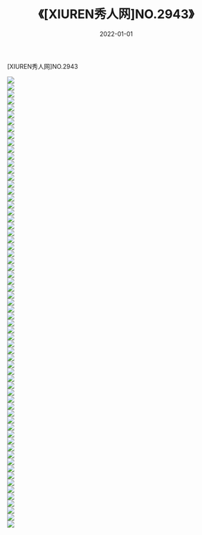 ﻿---
layout: post
title:  《[XIUREN秀人网]NO.2943》
date:   2022-01-01
img: http://pic.660000.xyz/1:/秀人网/秀人网第03部分/[XIUREN秀人网]NO.2943/000.jpg
categories: [美女, 清纯, 唯美]
---

[XIUREN秀人网]NO.2943

 ![](http://pic.660000.xyz/1:/秀人网/秀人网第03部分/[XIUREN秀人网]NO.2943/001.jpg) <br>![](http://pic.660000.xyz/1:/秀人网/秀人网第03部分/[XIUREN秀人网]NO.2943/002.jpg) <br>![](http://pic.660000.xyz/1:/秀人网/秀人网第03部分/[XIUREN秀人网]NO.2943/003.jpg) <br>![](http://pic.660000.xyz/1:/秀人网/秀人网第03部分/[XIUREN秀人网]NO.2943/004.jpg) <br>![](http://pic.660000.xyz/1:/秀人网/秀人网第03部分/[XIUREN秀人网]NO.2943/005.jpg) <br>![](http://pic.660000.xyz/1:/秀人网/秀人网第03部分/[XIUREN秀人网]NO.2943/006.jpg) <br>![](http://pic.660000.xyz/1:/秀人网/秀人网第03部分/[XIUREN秀人网]NO.2943/007.jpg) <br>![](http://pic.660000.xyz/1:/秀人网/秀人网第03部分/[XIUREN秀人网]NO.2943/008.jpg) <br>![](http://pic.660000.xyz/1:/秀人网/秀人网第03部分/[XIUREN秀人网]NO.2943/009.jpg) <br>![](http://pic.660000.xyz/1:/秀人网/秀人网第03部分/[XIUREN秀人网]NO.2943/010.jpg) <br>![](http://pic.660000.xyz/1:/秀人网/秀人网第03部分/[XIUREN秀人网]NO.2943/011.jpg) <br>![](http://pic.660000.xyz/1:/秀人网/秀人网第03部分/[XIUREN秀人网]NO.2943/012.jpg) <br>![](http://pic.660000.xyz/1:/秀人网/秀人网第03部分/[XIUREN秀人网]NO.2943/013.jpg) <br>![](http://pic.660000.xyz/1:/秀人网/秀人网第03部分/[XIUREN秀人网]NO.2943/014.jpg) <br>![](http://pic.660000.xyz/1:/秀人网/秀人网第03部分/[XIUREN秀人网]NO.2943/015.jpg) <br>![](http://pic.660000.xyz/1:/秀人网/秀人网第03部分/[XIUREN秀人网]NO.2943/016.jpg) <br>![](http://pic.660000.xyz/1:/秀人网/秀人网第03部分/[XIUREN秀人网]NO.2943/017.jpg) <br>![](http://pic.660000.xyz/1:/秀人网/秀人网第03部分/[XIUREN秀人网]NO.2943/018.jpg) <br>![](http://pic.660000.xyz/1:/秀人网/秀人网第03部分/[XIUREN秀人网]NO.2943/019.jpg) <br>![](http://pic.660000.xyz/1:/秀人网/秀人网第03部分/[XIUREN秀人网]NO.2943/020.jpg) <br>![](http://pic.660000.xyz/1:/秀人网/秀人网第03部分/[XIUREN秀人网]NO.2943/021.jpg) <br>![](http://pic.660000.xyz/1:/秀人网/秀人网第03部分/[XIUREN秀人网]NO.2943/022.jpg) <br>![](http://pic.660000.xyz/1:/秀人网/秀人网第03部分/[XIUREN秀人网]NO.2943/023.jpg) <br>![](http://pic.660000.xyz/1:/秀人网/秀人网第03部分/[XIUREN秀人网]NO.2943/024.jpg) <br>![](http://pic.660000.xyz/1:/秀人网/秀人网第03部分/[XIUREN秀人网]NO.2943/025.jpg) <br>![](http://pic.660000.xyz/1:/秀人网/秀人网第03部分/[XIUREN秀人网]NO.2943/026.jpg) <br>![](http://pic.660000.xyz/1:/秀人网/秀人网第03部分/[XIUREN秀人网]NO.2943/027.jpg) <br>![](http://pic.660000.xyz/1:/秀人网/秀人网第03部分/[XIUREN秀人网]NO.2943/028.jpg) <br>![](http://pic.660000.xyz/1:/秀人网/秀人网第03部分/[XIUREN秀人网]NO.2943/029.jpg) <br>![](http://pic.660000.xyz/1:/秀人网/秀人网第03部分/[XIUREN秀人网]NO.2943/030.jpg) <br>![](http://pic.660000.xyz/1:/秀人网/秀人网第03部分/[XIUREN秀人网]NO.2943/031.jpg) <br>![](http://pic.660000.xyz/1:/秀人网/秀人网第03部分/[XIUREN秀人网]NO.2943/032.jpg) <br>![](http://pic.660000.xyz/1:/秀人网/秀人网第03部分/[XIUREN秀人网]NO.2943/033.jpg) <br>![](http://pic.660000.xyz/1:/秀人网/秀人网第03部分/[XIUREN秀人网]NO.2943/034.jpg) <br>![](http://pic.660000.xyz/1:/秀人网/秀人网第03部分/[XIUREN秀人网]NO.2943/035.jpg) <br>![](http://pic.660000.xyz/1:/秀人网/秀人网第03部分/[XIUREN秀人网]NO.2943/036.jpg) <br>![](http://pic.660000.xyz/1:/秀人网/秀人网第03部分/[XIUREN秀人网]NO.2943/037.jpg) <br>![](http://pic.660000.xyz/1:/秀人网/秀人网第03部分/[XIUREN秀人网]NO.2943/038.jpg) <br>![](http://pic.660000.xyz/1:/秀人网/秀人网第03部分/[XIUREN秀人网]NO.2943/039.jpg) <br>![](http://pic.660000.xyz/1:/秀人网/秀人网第03部分/[XIUREN秀人网]NO.2943/040.jpg) <br>![](http://pic.660000.xyz/1:/秀人网/秀人网第03部分/[XIUREN秀人网]NO.2943/041.jpg) <br>![](http://pic.660000.xyz/1:/秀人网/秀人网第03部分/[XIUREN秀人网]NO.2943/042.jpg) <br>![](http://pic.660000.xyz/1:/秀人网/秀人网第03部分/[XIUREN秀人网]NO.2943/043.jpg) <br>![](http://pic.660000.xyz/1:/秀人网/秀人网第03部分/[XIUREN秀人网]NO.2943/044.jpg) <br>![](http://pic.660000.xyz/1:/秀人网/秀人网第03部分/[XIUREN秀人网]NO.2943/045.jpg) <br>![](http://pic.660000.xyz/1:/秀人网/秀人网第03部分/[XIUREN秀人网]NO.2943/046.jpg) <br>![](http://pic.660000.xyz/1:/秀人网/秀人网第03部分/[XIUREN秀人网]NO.2943/047.jpg) <br>![](http://pic.660000.xyz/1:/秀人网/秀人网第03部分/[XIUREN秀人网]NO.2943/048.jpg) <br>![](http://pic.660000.xyz/1:/秀人网/秀人网第03部分/[XIUREN秀人网]NO.2943/049.jpg) <br>![](http://pic.660000.xyz/1:/秀人网/秀人网第03部分/[XIUREN秀人网]NO.2943/050.jpg) <br>![](http://pic.660000.xyz/1:/秀人网/秀人网第03部分/[XIUREN秀人网]NO.2943/051.jpg) <br>![](http://pic.660000.xyz/1:/秀人网/秀人网第03部分/[XIUREN秀人网]NO.2943/052.jpg) <br>![](http://pic.660000.xyz/1:/秀人网/秀人网第03部分/[XIUREN秀人网]NO.2943/053.jpg) <br>![](http://pic.660000.xyz/1:/秀人网/秀人网第03部分/[XIUREN秀人网]NO.2943/054.jpg) <br>![](http://pic.660000.xyz/1:/秀人网/秀人网第03部分/[XIUREN秀人网]NO.2943/055.jpg) <br>![](http://pic.660000.xyz/1:/秀人网/秀人网第03部分/[XIUREN秀人网]NO.2943/056.jpg) <br>![](http://pic.660000.xyz/1:/秀人网/秀人网第03部分/[XIUREN秀人网]NO.2943/057.jpg) <br>![](http://pic.660000.xyz/1:/秀人网/秀人网第03部分/[XIUREN秀人网]NO.2943/058.jpg) <br>![](http://pic.660000.xyz/1:/秀人网/秀人网第03部分/[XIUREN秀人网]NO.2943/059.jpg) <br>![](http://pic.660000.xyz/1:/秀人网/秀人网第03部分/[XIUREN秀人网]NO.2943/060.jpg) <br>![](http://pic.660000.xyz/1:/秀人网/秀人网第03部分/[XIUREN秀人网]NO.2943/061.jpg) <br>![](http://pic.660000.xyz/1:/秀人网/秀人网第03部分/[XIUREN秀人网]NO.2943/062.jpg) <br>![](http://pic.660000.xyz/1:/秀人网/秀人网第03部分/[XIUREN秀人网]NO.2943/063.jpg) <br>![](http://pic.660000.xyz/1:/秀人网/秀人网第03部分/[XIUREN秀人网]NO.2943/064.jpg) <br>![](http://pic.660000.xyz/1:/秀人网/秀人网第03部分/[XIUREN秀人网]NO.2943/065.jpg) <br>